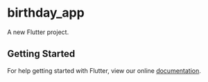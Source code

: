 # birthday_app

A new Flutter project.

## Getting Started

For help getting started with Flutter, view our online
[documentation](https://flutter.io/).

